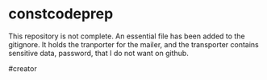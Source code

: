 # constcodeprep


This repository is not complete.  An essential file has been added to the gitignore.  It holds the tranporter for the mailer, and the transporter contains sensitive data, password, that I do not want on github.

#creator
